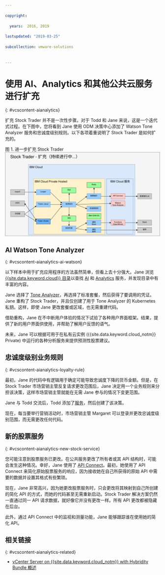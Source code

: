 ```yaml
---

copyright:

  years:  2016, 2019

lastupdated: "2019-03-25"

subcollection: vmware-solutions


---
```


# 使用 AI、Analytics 和其他公共云服务进行扩充
{: #vcscontent-aianalytics}

扩充 Stock Trader 并不是一次性步骤。对于 Todd 和 Jane 来说，这是一个迭代式过程。在下图中，您将看到 Jane 使用 ODM 决策中心添加了 Watson Tone Analyzer 服务和忠诚度级别规则。以下各项着重说明了 Stock Trader 是如何扩充的。

图 1. 进一步扩充 Stock Trader
![Stock Trader 扩充迭代结果](vcscontent-enriched.svg)

## AI Watson Tone Analyzer
{: #vcscontent-aianalytics-ai-watson}

以下样本中用于扩充应用程序的方法虽然简单，但看上去十分强大。Jane 浏览 [{{site.data.keyword.cloud}} 目录](https://cloud.ibm.com/catalog/)以查找 [AI](https://cloud.ibm.com/catalog/?category=ai) 和 [Analytics](https://cloud.ibm.com/catalog/?category=analytics) 服务，并发现目录中有丰富的内容。

Jane 选择了 [Tone Analyzer](https://cloud.ibm.com/catalog/services/tone-analyzer)，再选择了标准套餐，然后获得了要调用的凭证。Jane 重构了 Stock Trader，并且仅创建了用于 Tone Analyzer 的 Kubernetes 私钥。这样，即使 Jane 更改套餐或区域，也无需重建代码。

借助重构，Jane 在不中断用户体验的情况下试验了各种用户界面框架。结果，提供了新的用户界面供使用，并帮助了解用户反馈的语气。

未来，Jane 可以根据可用于在私有云实例 ({{site.data.keyword.cloud_notm}} Private) 中运行的各种分析服务来提供预测性股票建议。

## 忠诚度级别业务规则
{: #vcscontent-aianalytics-loyalty-rule}

最初，Jane 的代码中有逻辑用于确定可能导致忠诚度下降的货币金额。但是，在 Stock Trader 市场营销主管反复请求更改范围后，Jane 决定用一个业务规则来分担该决策，这样市场营销主管就能在无需 Jane 参与的情况下变更范围。

Jane 与 Todd 交流后，Todd 添加了[服务](https://cloud.ibm.com/catalog/services/decision-optimization)，然后创建了该决策。

现在，每当要举行营销活动时，市场营销主管 Margaret 可以登录并更改忠诚度级别范围，而无需更改任何代码。

## 新的股票服务
{: #vcscontent-aianalytics-new-stock-service}

您可能注意到股票服务已更改。在公共服务更改了所有者或其 API 结构时，可能会发生这种情况。幸好，Jane 使用了 [API Connect](https://cloud.ibm.com/catalog/services/api-connect)。最初，她使用了 API Connect 来简化原始股票服务的响应，因为接收她在自己所获得的原始 API 中需要的数据并设置其格式有些繁琐。

现在，Jane 非常高兴，因为她更改股票服务时，只会更改将其映射到自己所创建的简化 API 的方式，而她的代码甚至无需重新启动。Stock Trader 解决方案仍然一直通过同一 API 请求数据，就好像它并没有更改一样。所有 API 更改都被隐藏在后台。

此外，通过 API Connect 中的监视和测量功能，Jane 能够跟踪谁在使用她的简化 API。

## 相关链接
{: #vcscontent-aianalytics-related}

* [vCenter Server on {{site.data.keyword.cloud_notm}} with Hybridity Bundle 概述](/docs/services/vmwaresolutions/archiref/vcs?topic=vmware-solutions-vcs-hybridity-intro)
